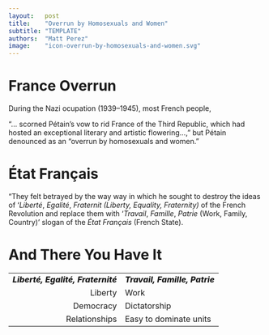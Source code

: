 ```yaml
---
layout:   post
title:    "Overrun by Homosexuals and Women"
subtitle: "TEMPLATE"
authors:  "Matt Perez"
image:    "icon-overrun-by-homosexuals-and-women.svg"
---
```


<div style='display:none; '>
 <p>France overrun by homosexuals and women (said by a Nazi Boss during the occupation of France).</p>
</div>

<h1>France Overrun</h1>
 <p>During the Nazi ocupation (1939–1945), most French people,<p> 
 <div class="_citation">
  <p>&ldquo;&hellip; scorned P&eacute;tain&rsquo;s vow to rid France of the Third Republic, which had hosted an exceptional literary and artistic flowering&hellip;,&rdquo; but P&eacute;tain denounced as an &ldquo;overrun by homosexuals and women.&rdquo;</p>
 </div>

<h1>&Eacute;tat Fran&ccedil;ais</h1>
 <div class="_citation">
  <p>&ldquo;They felt betrayed by the way way in which he sought to destroy the ideas of &lsquo;<em>Libert&eacute;</em>, <em>Egalit&eacute;</em>, <em>Fraternit (Liberty, Equality, Fraternity)</em> of the French Revolution and replace them with &lsquo;<em>Travail</em>, <em>Famille</em>, <em>Patrie</em> (Work, Family, Country)&rsquo; slogan of the <em>&Eacute;tat Fran&ccedil;ais</em> (French State).</p>
 </div>

<h1>And There You Have It</h1>
  <table style="background-color:light-gray; align:center; ">
   </tr>
   <tr>
    <td style="text-align:right; ">
     <span style="text-align:right; font-weight:800; ">
      <em>Libert&eacute;, Egalit&eacute;, Fraternit&eacute;</em>
     </span>
    </td>
    <td>
     <span style="text-align:left; font-weight:800; ">
      <em>Travail, Famille, Patrie</em>
     </span>
    </td>
   </tr>
   <tr>
    <td style="text-align:right; ">
     Liberty
    </td>
    <td style="text-align:left; ">
     Work
    </td>
   </tr>
   <tr>
    <td style="text-align:right; ">
     Democracy
    </td>
    <td style="text-align:left; ">
     Dictatorship
    </td>
   </tr>
   <tr>
    <td style="text-align:right; vertical-align:top; ">
     Relationships
    </td>
    <td style="text-align:left; ">
     Easy to dominate units
    </td>
   </tr> 
  </table>
  </p>